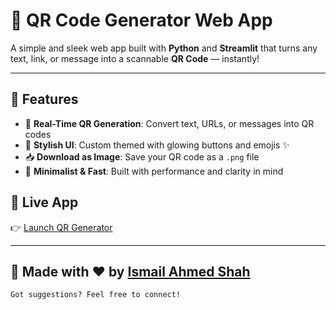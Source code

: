 


# 🔳 QR Code Generator Web App

A simple and sleek web app built with **Python** and **Streamlit** that turns any text, link, or message into a scannable **QR Code** — instantly!

---

## 🚀 Features

- 🧾 **Real-Time QR Generation**: Convert text, URLs, or messages into QR codes
- 🎨 **Stylish UI**: Custom themed with glowing buttons and emojis ✨
- 📥 **Download as Image**: Save your QR code as a `.png` file
- 🧠 **Minimalist & Fast**: Built with performance and clarity in mind



## 📍 Live App

👉 [Launch QR Generator](https://zi-qr-code.streamlit.app/)


---

## 🙌 Made with ❤️ by [Ismail Ahmed Shah](https://www.linkedin.com/in/ismail-ahmed-shah-2455b01ba/)

```markdown
Got suggestions? Feel free to connect!
```

